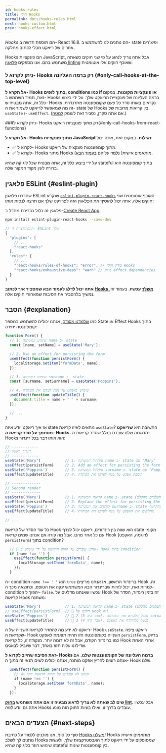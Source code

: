 ```yaml
---
id: hooks-rules
title: חוקי Hooks
permalink: docs/hooks-rules.html
next: hooks-custom.html
prev: hooks-effect.html
---
```


*Hooks* הם תוספת חדשה ב- React 16.8. הם נותנים לנו להשתמש ב- state ופיצ'רים אחרים של ריאקט מבלי לכתוב מחלקה.

Hooks הם פונקציות JavaScript, אבל אתה צריך לנהוג על פי שני חוקים כשאתה משתמש בהם. אנו מספקים [פלאגין linting](https://www.npmjs.com/package/eslint-plugin-react-hooks) שאוכף חוקים אלו אוטומטית:

### ניתן לקרוא ל- Hooks רק ברמה העליונה {#only-call-hooks-at-the-top-level}

**אל תקרא ל- Hooks בתוך לופים, conditions כמו if או פונקציות מקוננות.** במקום זאת, תמיד השתמש ב- Hooks ברמה העליונה של פונקציית הריאקט שלך. על ידי ביצוע כלל זה, אתה מבטיח ש- Hooks נקראים באותו סדר כל פעם שקומפוננטה מתרנדרת. זה מה שמאפשר לריאקט לשמור את ה- state של Hooks בין קריאות מרובות של `useState` ו- `useEffect`. (אם אתה סקרן, נסביר זאת לעומק [למטה](#explanation).)

###ניתן לקרוא ל- Hooks רק מתוך פונקציות ריאקט{#only-call-hooks-from-react-functions}

**אל תקרא ל- Hooks מתוך פונקציות JavaScript רגילות.** במקום זאת, אתה יכול:

* ✅ לקרוא ל- Hooks מתוך קומפוננטות פונקציה של ריאקט.
* ✅ לקרוא ל- Hooks מתוך Hooks מותאמים אישית( נלמד עליהם [בעמוד הבא](/docs/hooks-custom.html)).

על ידי ביצוע כלל זה, אתה מבטיח שכל לוגיקה שהיא stateful בתוך קומפוננטה היא ברורה לעין מקוד המקור שלה.

## פלאגין ESLint {#eslint-plugin}

שחררנו פלאגין ESLint שנקרא [`eslint-plugin-react-hooks`](https://www.npmjs.com/package/eslint-plugin-react-hooks) האוכף אוטומטית שני חוקים אלה. אתה יכול להוסיף את הפלאגין הזה לפרויקט שלך אם תרצה לנסות אותו:

פלאגין זה כלול כברירת מחדל ב-[Create React App](/docs/create-a-new-react-app.html#create-react-app).

```bash
npm install eslint-plugin-react-hooks --save-dev
```

```js
// קונפיגורציית ה- ESLint שלך
{
  "plugins": [
    // ...
    "react-hooks"
  ],
  "rules": {
    // ...
    "react-hooks/rules-of-hooks": "error", // בודק חוקי Hooks
    "react-hooks/exhaustive-deps": "warn" // בודק effect dependencies
  }
}
```

**אתה יכול לדלג לעמוד הבא שמסביר איך לכתוב [Hooks משלך](/docs/hooks-custom.html) עכשיו.** בעמוד זה, נמשיך בלהסביר את הסיבות שמאחורי חוקים אלה.

## הסבר {#explanation}

כמו [שלמדנו מקודם](/docs/hooks-state.html#tip-using-multiple-state-variables), אנחנו יכולים להשתמש במספר State או Effect Hooks בתוך קומפוננטה יחידה:

```js
function Form() {
  // 1.	שימוש במשתנה name ב- state
  const [name, setName] = useState('Mary');

  // 2. Use an effect for persisting the form
  useEffect(function persistForm() {
    localStorage.setItem('formData', name);
  });

  // 3.	שימוש במשתנה surname ב- state
  const [surname, setSurname] = useState('Poppins');

  // 4.	שימוש באפקט על מנת לעדכן את הכותרת
  useEffect(function updateTitle() {
    document.title = name + ' ' + surname;
  });

  // ...
}
```

אז איך ריאקט יודע איזה state מתאים לאיזו קריאת `useState`? התשובה היא **שריאקט מסתמך על סדר קריאת ה- Hooks.** הדוגמה שלנו עובדת בגלל שסדר קריאות ה- Hooks הוא אותו דבר בכל רינדור:

```js
// ------------
// רינדור ראשון
// ------------
useState('Mary')           // 1. איתחול המשתנה name ב- state עם 'Mary'
useEffect(persistForm)     // 2. Add an effect for persisting the form
useState('Poppins')        // 3. איתחול המשתנה surname ב- state עם 'Poppins'
useEffect(updateTitle)     // 4. הוספת אפקט על מנת לעדכן את הכותרת

// -------------
// Second render
// -------------
useState('Mary')           // 1. קריאת המשתנה name ב- state (מתעלמים מהקלט)
useEffect(persistForm)     // 2. Replace the effect for persisting the form
useState('Poppins')        // 3. קוראים את המשתנה surname ב- state (מתעלמים מהקלט)
useEffect(updateTitle)     // 4. מחליפים את האפקט על מנת לעדכן את הכותרת

// ...
```

כל עוד הסדר של קריאות Hook הוא שווה בין רינדורים, ריאקט יכול לצרף state מקומי עם כל אחד מהם. אבל מה קורה אם אנחנו שמים קריאת Hook (לדוגמה, האקפט `persistForm`) בתוך condition?

```js
  // 🔴 אנחנו עוברים על החוק הראשון על ידי שימוש ב- Hook בתוך condition
  if (name !== '') {
    useEffect(function persistForm() {
      localStorage.setItem('formData', name);
    });
  }
```

ה- condition `name !== ' '` הוא `true` ברינדור הראשון, אז אנחנו מריצים Hook זה. למרות זאת, יכול להיות שברינדור הבא המשתמש ינקה את הטופס, וכתוצאה מכך ה- condition יהפוך ל- `false`. עכשיו שאנחנו מדלגים על Hook זה בזמן רינדור, הסדר של קריאות Hook משתנה:

```js
useState('Mary')           // 1. קריאת המשתנה name ב- state (מתעלמים מהקלט)
// useEffect(persistForm)  // 🔴 דילגנו על Hook זה!
useState('Poppins')        // 🔴 2 (אבל היה 3). נכשל בלקרוא את המשתנה surname
useEffect(updateTitle)     // 🔴 3 (אבל היה 4). נכשל בלהחליף את האפקט
```

ריאקט לא ידע מה להחזיר לקריאה השנייה של ה- Hook `useState`. ריאקט ציפה שקריאת ה- Hook השנייה בקומפוננטה הזו תהיה תואמת לאפקט `persistForm`, בדיוק כמו ברינדור הקודם, אבל זה לא דומה יותר. מנקודה זו, כל קריאת Hook אחרי האחת שדילגנו עליה תזוז באחד, דבר שיוביל לבאגים.

**זאת הסיבה שחייב לקרוא ל- Hooks ברמה העליונה של הקומפוננטות שלנו.** אם אנחנו רוצים להריץ אפקט מותנה, אנחנו יכולים לשים תנאי זה *בתוך* ה- Hook שלנו:

```js
  useEffect(function persistForm() {
    // 👍 אנחנו לא עוברים על החוק הראשון יותר
    if (name !== '') {
      localStorage.setItem('formData', name);
    }
  });
```

**שים לב שאתה לא צריך לדאוג מבעיה זו אם אתה משתמש [בחוק lint](https://www.npmjs.com/package/eslint-plugin-react-hooks).** אבל עכשיו אתה גם יודע *למה* Hooks עובדים בדרך זו, ואילו בעיות החוק הזה מונע.

## הצעדים הבאים {#next-steps}

סוף כל סוף, אנו מוכנים ללמוד על כתיבת [Hooks משלנו](/docs/hooks-custom.html)! Hooks מותאמים אישית נותנים לך לשלב Hooks שמסופקים על ידי ריאקט לתוך האבסטרקציות שלך, ולעשות שימוש חוזר בלוגיקה שהיא stateful בין קומפוננטות שונות.

